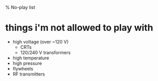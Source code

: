 % No-play list

# things i'm not allowed to play with

- high voltage (over ~120 V)
  - CRTs
  - 120/240 V transformers
- high temperature
- high pressure
- flywheels
- RF transmitters
